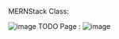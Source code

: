 MERNStack Class: 


![image](https://user-images.githubusercontent.com/69428947/224392740-417ca9c8-fa74-410d-8331-1538c8b00564.png)
TODO Page :
![image](https://user-images.githubusercontent.com/69428947/224392614-c4ace5b8-4c39-4dab-a499-7d56321dde28.png)
